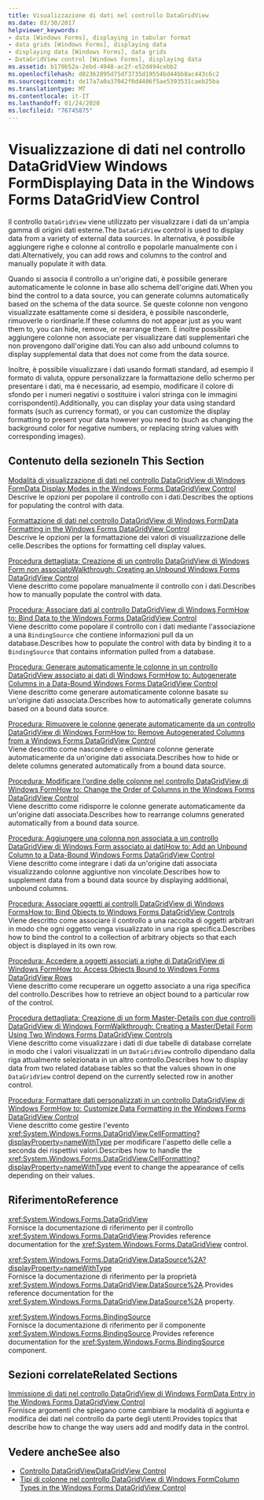 ```yaml
---
title: Visualizzazione di dati nel controllo DataGridView
ms.date: 03/30/2017
helpviewer_keywords:
- data [Windows Forms], displaying in tabular format
- data grids [Windows Forms], displaying data
- displaying data [Windows Forms], data grids
- DataGridView control [Windows Forms], displaying data
ms.assetid: b170b52a-2ebd-4948-ac2f-e52d494cebb2
ms.openlocfilehash: d02362895d75df3735d19554bd44bb8ac443c6c2
ms.sourcegitcommit: de17a7a0a37042f0d4406f5ae5393531caeb25ba
ms.translationtype: MT
ms.contentlocale: it-IT
ms.lasthandoff: 01/24/2020
ms.locfileid: "76745875"
---
```

# <a name="displaying-data-in-the-windows-forms-datagridview-control"></a><span data-ttu-id="476ee-102">Visualizzazione di dati nel controllo DataGridView Windows Form</span><span class="sxs-lookup"><span data-stu-id="476ee-102">Displaying Data in the Windows Forms DataGridView Control</span></span>
<span data-ttu-id="476ee-103">Il controllo `DataGridView` viene utilizzato per visualizzare i dati da un'ampia gamma di origini dati esterne.</span><span class="sxs-lookup"><span data-stu-id="476ee-103">The `DataGridView` control is used to display data from a variety of external data sources.</span></span> <span data-ttu-id="476ee-104">In alternativa, è possibile aggiungere righe e colonne al controllo e popolarle manualmente con i dati.</span><span class="sxs-lookup"><span data-stu-id="476ee-104">Alternatively, you can add rows and columns to the control and manually populate it with data.</span></span>  
  
 <span data-ttu-id="476ee-105">Quando si associa il controllo a un'origine dati, è possibile generare automaticamente le colonne in base allo schema dell'origine dati.</span><span class="sxs-lookup"><span data-stu-id="476ee-105">When you bind the control to a data source, you can generate columns automatically based on the schema of the data source.</span></span> <span data-ttu-id="476ee-106">Se queste colonne non vengono visualizzate esattamente come si desidera, è possibile nasconderle, rimuoverle o riordinarle.</span><span class="sxs-lookup"><span data-stu-id="476ee-106">If these columns do not appear just as you want them to, you can hide, remove, or rearrange them.</span></span> <span data-ttu-id="476ee-107">È inoltre possibile aggiungere colonne non associate per visualizzare dati supplementari che non provengono dall'origine dati.</span><span class="sxs-lookup"><span data-stu-id="476ee-107">You can also add unbound columns to display supplemental data that does not come from the data source.</span></span>  
  
 <span data-ttu-id="476ee-108">Inoltre, è possibile visualizzare i dati usando formati standard, ad esempio il formato di valuta, oppure personalizzare la formattazione dello schermo per presentare i dati, ma è necessario, ad esempio, modificare il colore di sfondo per i numeri negativi o sostituire i valori stringa con le immagini corrispondenti).</span><span class="sxs-lookup"><span data-stu-id="476ee-108">Additionally, you can display your data using standard formats (such as currency format), or you can customize the display formatting to present your data however you need to (such as changing the background color for negative numbers, or replacing string values with corresponding images).</span></span>  
  
## <a name="in-this-section"></a><span data-ttu-id="476ee-109">Contenuto della sezione</span><span class="sxs-lookup"><span data-stu-id="476ee-109">In This Section</span></span>  
 [<span data-ttu-id="476ee-110">Modalità di visualizzazione di dati nel controllo DataGridView di Windows Form</span><span class="sxs-lookup"><span data-stu-id="476ee-110">Data Display Modes in the Windows Forms DataGridView Control</span></span>](data-display-modes-in-the-windows-forms-datagridview-control.md)  
 <span data-ttu-id="476ee-111">Descrive le opzioni per popolare il controllo con i dati.</span><span class="sxs-lookup"><span data-stu-id="476ee-111">Describes the options for populating the control with data.</span></span>  
  
 [<span data-ttu-id="476ee-112">Formattazione di dati nel controllo DataGridView di Windows Form</span><span class="sxs-lookup"><span data-stu-id="476ee-112">Data Formatting in the Windows Forms DataGridView Control</span></span>](data-formatting-in-the-windows-forms-datagridview-control.md)  
 <span data-ttu-id="476ee-113">Descrive le opzioni per la formattazione dei valori di visualizzazione delle celle.</span><span class="sxs-lookup"><span data-stu-id="476ee-113">Describes the options for formatting cell display values.</span></span>  
  
 [<span data-ttu-id="476ee-114">Procedura dettagliata: Creazione di un controllo DataGridView di Windows Form non associato</span><span class="sxs-lookup"><span data-stu-id="476ee-114">Walkthrough: Creating an Unbound Windows Forms DataGridView Control</span></span>](walkthrough-creating-an-unbound-windows-forms-datagridview-control.md)  
 <span data-ttu-id="476ee-115">Viene descritto come popolare manualmente il controllo con i dati.</span><span class="sxs-lookup"><span data-stu-id="476ee-115">Describes how to manually populate the control with data.</span></span>  
  
 [<span data-ttu-id="476ee-116">Procedura: Associare dati al controllo DataGridView di Windows Form</span><span class="sxs-lookup"><span data-stu-id="476ee-116">How to: Bind Data to the Windows Forms DataGridView Control</span></span>](how-to-bind-data-to-the-windows-forms-datagridview-control.md)  
 <span data-ttu-id="476ee-117">Viene descritto come popolare il controllo con i dati mediante l'associazione a una `BindingSource` che contiene informazioni pull da un database.</span><span class="sxs-lookup"><span data-stu-id="476ee-117">Describes how to populate the control with data by binding it to a `BindingSource` that contains information pulled from a database.</span></span>  
  
 [<span data-ttu-id="476ee-118">Procedura: Generare automaticamente le colonne in un controllo DataGridView associato ai dati di Windows Form</span><span class="sxs-lookup"><span data-stu-id="476ee-118">How to: Autogenerate Columns in a Data-Bound Windows Forms DataGridView Control</span></span>](autogenerate-columns-in-a-data-bound-wf-datagridview-control.md)  
 <span data-ttu-id="476ee-119">Viene descritto come generare automaticamente colonne basate su un'origine dati associata.</span><span class="sxs-lookup"><span data-stu-id="476ee-119">Describes how to automatically generate columns based on a bound data source.</span></span>  
  
 [<span data-ttu-id="476ee-120">Procedura: Rimuovere le colonne generate automaticamente da un controllo DataGridView di Windows Form</span><span class="sxs-lookup"><span data-stu-id="476ee-120">How to: Remove Autogenerated Columns from a Windows Forms DataGridView Control</span></span>](remove-autogenerated-columns-from-a-wf-datagridview-control.md)  
 <span data-ttu-id="476ee-121">Viene descritto come nascondere o eliminare colonne generate automaticamente da un'origine dati associata.</span><span class="sxs-lookup"><span data-stu-id="476ee-121">Describes how to hide or delete columns generated automatically from a bound data source.</span></span>  
  
 [<span data-ttu-id="476ee-122">Procedura: Modificare l'ordine delle colonne nel controllo DataGridView di Windows Form</span><span class="sxs-lookup"><span data-stu-id="476ee-122">How to: Change the Order of Columns in the Windows Forms DataGridView Control</span></span>](how-to-change-the-order-of-columns-in-the-windows-forms-datagridview-control.md)  
 <span data-ttu-id="476ee-123">Viene descritto come ridisporre le colonne generate automaticamente da un'origine dati associata.</span><span class="sxs-lookup"><span data-stu-id="476ee-123">Describes how to rearrange columns generated automatically from a bound data source.</span></span>  
  
 [<span data-ttu-id="476ee-124">Procedura: Aggiungere una colonna non associata a un controllo DataGridView di Windows Form associato ai dati</span><span class="sxs-lookup"><span data-stu-id="476ee-124">How to: Add an Unbound Column to a Data-Bound Windows Forms DataGridView Control</span></span>](unbound-column-to-a-data-bound-datagridview.md)  
 <span data-ttu-id="476ee-125">Viene descritto come integrare i dati da un'origine dati associata visualizzando colonne aggiuntive non vincolate.</span><span class="sxs-lookup"><span data-stu-id="476ee-125">Describes how to supplement data from a bound data source by displaying additional, unbound columns.</span></span>  
  
 [<span data-ttu-id="476ee-126">Procedura: Associare oggetti ai controlli DataGridView di Windows Forms</span><span class="sxs-lookup"><span data-stu-id="476ee-126">How to: Bind Objects to Windows Forms DataGridView Controls</span></span>](how-to-bind-objects-to-windows-forms-datagridview-controls.md)  
 <span data-ttu-id="476ee-127">Viene descritto come associare il controllo a una raccolta di oggetti arbitrari in modo che ogni oggetto venga visualizzato in una riga specifica.</span><span class="sxs-lookup"><span data-stu-id="476ee-127">Describes how to bind the control to a collection of arbitrary objects so that each object is displayed in its own row.</span></span>  
  
 [<span data-ttu-id="476ee-128">Procedura: Accedere a oggetti associati a righe di DataGridView di Windows Form</span><span class="sxs-lookup"><span data-stu-id="476ee-128">How to: Access Objects Bound to Windows Forms DataGridView Rows</span></span>](how-to-access-objects-bound-to-windows-forms-datagridview-rows.md)  
 <span data-ttu-id="476ee-129">Viene descritto come recuperare un oggetto associato a una riga specifica del controllo.</span><span class="sxs-lookup"><span data-stu-id="476ee-129">Describes how to retrieve an object bound to a particular row of the control.</span></span>  
  
 [<span data-ttu-id="476ee-130">Procedura dettagliata: Creazione di un form Master-Details con due controlli DataGridView di Windows Form</span><span class="sxs-lookup"><span data-stu-id="476ee-130">Walkthrough: Creating a Master/Detail Form Using Two Windows Forms DataGridView Controls</span></span>](creating-a-master-detail-form-using-two-datagridviews.md)  
 <span data-ttu-id="476ee-131">Viene descritto come visualizzare i dati di due tabelle di database correlate in modo che i valori visualizzati in un `DataGridView` controllo dipendano dalla riga attualmente selezionata in un altro controllo.</span><span class="sxs-lookup"><span data-stu-id="476ee-131">Describes how to display data from two related database tables so that the values shown in one `DataGridView` control depend on the currently selected row in another control.</span></span>  
  
 [<span data-ttu-id="476ee-132">Procedura: Formattare dati personalizzati in un controllo DataGridView di Windows Form</span><span class="sxs-lookup"><span data-stu-id="476ee-132">How to: Customize Data Formatting in the Windows Forms DataGridView Control</span></span>](how-to-customize-data-formatting-in-the-windows-forms-datagridview-control.md)  
 <span data-ttu-id="476ee-133">Viene descritto come gestire l'evento <xref:System.Windows.Forms.DataGridView.CellFormatting?displayProperty=nameWithType> per modificare l'aspetto delle celle a seconda dei rispettivi valori.</span><span class="sxs-lookup"><span data-stu-id="476ee-133">Describes how to handle the <xref:System.Windows.Forms.DataGridView.CellFormatting?displayProperty=nameWithType> event to change the appearance of cells depending on their values.</span></span>  
  
## <a name="reference"></a><span data-ttu-id="476ee-134">Riferimento</span><span class="sxs-lookup"><span data-stu-id="476ee-134">Reference</span></span>  
 <xref:System.Windows.Forms.DataGridView>  
 <span data-ttu-id="476ee-135">Fornisce la documentazione di riferimento per il controllo <xref:System.Windows.Forms.DataGridView>.</span><span class="sxs-lookup"><span data-stu-id="476ee-135">Provides reference documentation for the <xref:System.Windows.Forms.DataGridView> control.</span></span>  
  
 <xref:System.Windows.Forms.DataGridView.DataSource%2A?displayProperty=nameWithType>  
 <span data-ttu-id="476ee-136">Fornisce la documentazione di riferimento per la proprietà <xref:System.Windows.Forms.DataGridView.DataSource%2A>.</span><span class="sxs-lookup"><span data-stu-id="476ee-136">Provides reference documentation for the <xref:System.Windows.Forms.DataGridView.DataSource%2A> property.</span></span>  
  
 <xref:System.Windows.Forms.BindingSource>  
 <span data-ttu-id="476ee-137">Fornisce la documentazione di riferimento per il componente <xref:System.Windows.Forms.BindingSource>.</span><span class="sxs-lookup"><span data-stu-id="476ee-137">Provides reference documentation for the <xref:System.Windows.Forms.BindingSource> component.</span></span>  
  
## <a name="related-sections"></a><span data-ttu-id="476ee-138">Sezioni correlate</span><span class="sxs-lookup"><span data-stu-id="476ee-138">Related Sections</span></span>  
 [<span data-ttu-id="476ee-139">Immissione di dati nel controllo DataGridView di Windows Form</span><span class="sxs-lookup"><span data-stu-id="476ee-139">Data Entry in the Windows Forms DataGridView Control</span></span>](data-entry-in-the-windows-forms-datagridview-control.md)  
 <span data-ttu-id="476ee-140">Fornisce argomenti che spiegano come cambiare la modalità di aggiunta e modifica dei dati nel controllo da parte degli utenti.</span><span class="sxs-lookup"><span data-stu-id="476ee-140">Provides topics that describe how to change the way users add and modify data in the control.</span></span>  
  
## <a name="see-also"></a><span data-ttu-id="476ee-141">Vedere anche</span><span class="sxs-lookup"><span data-stu-id="476ee-141">See also</span></span>

- [<span data-ttu-id="476ee-142">Controllo DataGridView</span><span class="sxs-lookup"><span data-stu-id="476ee-142">DataGridView Control</span></span>](datagridview-control-windows-forms.md)
- [<span data-ttu-id="476ee-143">Tipi di colonne nel controllo DataGridView di Windows Form</span><span class="sxs-lookup"><span data-stu-id="476ee-143">Column Types in the Windows Forms DataGridView Control</span></span>](column-types-in-the-windows-forms-datagridview-control.md)

